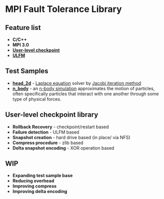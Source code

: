 #  MPI Fault Tolerance Library
## Feature list
+ **C/C++**
+ **MPI 3.0**
+ [**User-level checkpoint**](https://github.com/54markov/mpi_fault_tolerance/tree/master/src/ulcp_lib "link to source files")
+ [**ULFM**](http://fault-tolerance.org/category/ulfm/ "official site ULFM")

## Test Samples
+ [**head_2d**](https://github.com/54markov/mpi_fault_tolerance/tree/master/tests/heat_2d "link to source files") - [Laplace equation](https://en.wikipedia.org/wiki/Laplace%27s_equation "wiki Laplace equation") solver by [Jacobi iteration method](https://en.wikipedia.org/wiki/Jacobi_method "wiki Jacobi iteration method")
+ [**n_body**](https://github.com/54markov/mpi_fault_tolerance/tree/master/tests/nbody "link to source files") - an [n-body simulation](https://en.wikipedia.org/wiki/N-body_simulation "wiki N-body simulation") approximates the motion of particles, often specifically particles that interact with one another through some type of physical forces.

## User-level checkpoint library
+ **Rollback Recovery** - checkpoint/restart based 
+ **Failure	detection** - ULFM based
+ **Snapshot creation** - hard drive based (in place/ via NFS)
+ **Compress procedure** - zlib based
+ **Delta snapshot encoding** - XOR operation based

## WIP
+ **Expanding test sample base**
+ **Reducing overhead**
+ **Improving compress**
+ **Improving delta encoding**
